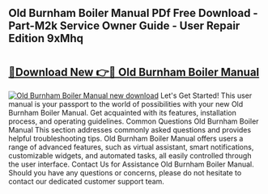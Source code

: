 ## Old Burnham Boiler Manual PDf Free Download - Part-M2k Service Owner Guide - User Repair Edition 9xMhq

# <h2><a href="http://bc37754.oget.top/?id=Old+Burnham+Boiler+Manual">🔗Download New 👉🔴 Old Burnham Boiler Manual</a></h2>

[![Old Burnham Boiler Manual new download](https://i.imgur.com/5g1atiW.png)](http://bc37754.oget.top/?id=Old+Burnham+Boiler+Manual)
Let's Get Started! This user manual is your passport to the world of possibilities with your new Old Burnham Boiler Manual. Get acquainted with its features, installation process, and operating guidelines. Common Questions Old Burnham Boiler Manual This section addresses commonly asked questions and provides helpful troubleshooting tips. Old Burnham Boiler Manual offers users a range of advanced features, such as virtual assistant, smart notifications, customizable widgets, and automated tasks, all easily controlled through the user interface. Contact Us for Assistance Old Burnham Boiler Manual. Should you have any questions or concerns, please do not hesitate to contact our dedicated customer support team.
